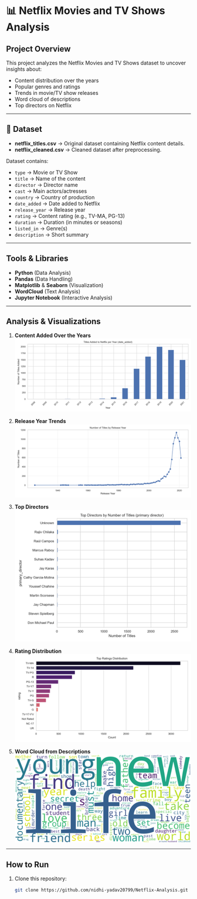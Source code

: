 # 📊 Netflix Movies and TV Shows Analysis

##  Project Overview
This project analyzes the Netflix Movies and TV Shows dataset to uncover insights about:
- Content distribution over the years
- Popular genres and ratings
- Trends in movie/TV show releases
- Word cloud of descriptions
- Top directors on Netflix

---

## 📂 Dataset
- **netflix_titles.csv** → Original dataset containing Netflix content details.
- **netflix_cleaned.csv** → Cleaned dataset after preprocessing.

Dataset contains:
- `type` → Movie or TV Show  
- `title` → Name of the content  
- `director` → Director name  
- `cast` → Main actors/actresses  
- `country` → Country of production  
- `date_added` → Date added to Netflix  
- `release_year` → Release year  
- `rating` → Content rating (e.g., TV-MA, PG-13)  
- `duration` → Duration (in minutes or seasons)  
- `listed_in` → Genre(s)  
- `description` → Short summary  

---

##  Tools & Libraries
- **Python** (Data Analysis)
- **Pandas** (Data Handling)
- **Matplotlib** & **Seaborn** (Visualization)
- **WordCloud** (Text Analysis)
- **Jupyter Notebook** (Interactive Analysis)

---

##  Analysis & Visualizations
1. **Content Added Over the Years**
   ![Added by Year](images/added_by_year.png)

2. **Release Year Trends**
   ![Release Year Trend](images/release_year_trend.png)

3. **Top Directors**
   ![Top Directors](images/top_directors.png)

4. **Rating Distribution**
   ![Rating Distribution](images/rating_distribution.png)

5. **Word Cloud from Descriptions**
   ![Description Word Cloud](images/description_wordcloud.png)

---

##  How to Run
1. Clone this repository:
   ```bash
   git clone https://github.com/nidhi-yadav20799/Netflix-Analysis.git

